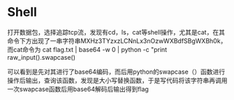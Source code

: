 # Shell

打开数据包，选择追踪tcp流，发现有cd，ls，cat等shell操作，尤其是cat，在其命令下方出现了一串字符串MXHz3TYzxzLCNnLx3nOzwWXBdfSBgWXBh0k，而cat命令为 cat flag.txt | base64 -w 0 | python -c "print raw_input().swapcase()

可以看到是先对其进行了base64编码，而后用python的swapcase（）函数进行操作后输出，查询该函数，发现是大小写替换函数，于是写代码将该字符串再调用一次swapcase函数后用base64解码后输出得到flag